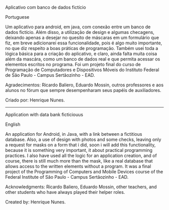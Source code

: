 Aplicativo com banco de dados fictício

Portuguese

Um aplicativo para android, em java, com conexão entre um banco de dados fictício. Além disso, a utilização de design e algumas checagens, deixando apenas a desejar no quesito de máscaras em um formulário que fiz, em breve adicionarei essa funcionalidade, pois é algo muito importante, no que diz respeito a boas práticas de programação. Também usei toda a lógica básica para a criação do aplicativo, e claro, ainda falta muita coisa além da mascára, como um banco de dados real e que permita acessar os elementos escritos no programa. Foi um projeto final do curso de Programação de Computadores e Dispositivos Móveis do Instituto Federal de São Paulo - Campus Sertãozinho - EAD.

Agradecimentos: Ricardo Baliero, Eduardo Mossin, outros professores e aos alunos no fórum que sempre desempenharam seus papéis de auxiliadores.

Criado por: Henrique Nunes.

------------------------------------------------------------------------------------------------------------------------------------------
Application with data bank ficticiouus

English

An application for Android, in Java, with a link between a fictitious database. Also, a use of design with photos and some checks, leaving only a request for masks on a form that i did, soon i will add this functionality, because it is something very important, it about practical programming practices. I also have used all the logic for an application creation, and of course, there is still much more than the mask, like a real database that allows access to the written elements without a program. It was a final project of the Programming of Computers and Mobile Devices course of the Federal Institute of São Paulo - Campus Sertãozinho - EAD.

Acknowledgments: Ricardo Baliero, Eduardo Mossin, other teachers, and other students who have always played their helper roles.

Created by: Henrique Nunes.
